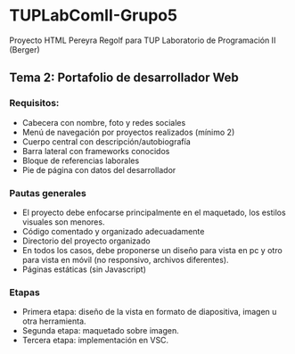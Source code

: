 # TUPLabComII-Grupo5
Proyecto HTML Pereyra Regolf para TUP Laboratorio de Programación II (Berger)

## Tema 2: Portafolio de desarrollador Web
### Requisitos:

- Cabecera con nombre, foto y redes sociales
- Menú de navegación por proyectos realizados (mínimo 2)
- Cuerpo central con descripción/autobiografía
- Barra lateral con frameworks conocidos
- Bloque de referencias laborales
- Pie de página con datos del desarrollador

### Pautas generales
- El proyecto debe enfocarse principalmente en el maquetado, los estilos visuales son menores.
- Código comentado y organizado adecuadamente
- Directorio del proyecto organizado
- En todos los casos, debe proponerse un diseño para vista en pc y otro para vista en móvil (no responsivo, archivos diferentes).
- Páginas estáticas (sin Javascript)

### Etapas
- Primera etapa: diseño de la vista en formato de diapositiva, imagen u otra herramienta.
- Segunda etapa: maquetado sobre imagen.
- Tercera etapa: implementación en VSC.
